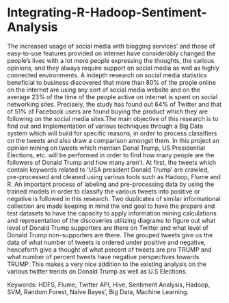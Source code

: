 # Integrating-R-Hadoop-Sentiment-Analysis
The increased usage of social media with blogging services’ and those of easy-to-use features provided on internet have considerably changed the people’s lives with a lot more people expressing the thoughts, the various opinions, and they always require support on social media as well as highly connected environments. A indepth research on social media statistics beneficial to business discovered that more than 80% of the prople online on the internet are using any sort of social media website and on the average 23% of the time of the people active on internet is spent on social networking sites. Precisely, the study has found out 64% of Twitter and that of 51% of Facebook users are found buying the product which they are following on the social media sites.The main objective of this research is to find out and implementation of various techniques through a Big Data system which will build for specific reasons, in order to process classifiers on the tweets and also draw a comparison amongst them. In this project an opinion mining on tweets which mention Donal Trump, US Presidential Elections, etc. will be performed in order to find how many people are the followers of Donald Trump and how many aren’t. At first, the tweets which contain keywords related to 'USA president Donald Trump’ are crawled, pre-processed and cleaned using various tools such as Hadoop, Flume and R. An important process of labeling and pre-processing data by using the trained models in order to classify the various tweets into positive or negative is followed in this research. Two duplicates of similar informational collection are made keeping in mind the end goal to have the prepare and test datasets to have the capacity to apply information mining calculations and representation of the discoveries utilizing diagrams to figure out what level of Donald Trump supporters are there on Twitter and what level of Donald Trump non-supporters are there. The grouped tweets give us the data of what number of tweets is ordered under positive and negative, henceforth give a thought of what percent of tweets are pro TRUMP and what number of percent tweets have negative perspectives towards TRUMP. This makes a very nice addition to the existing analysis on the various twitter trends on Donald Trump as well as U.S Elections. 

Keywords: HDFS, Flume, Twitter API, Hive, Sentiment Analysis, Hadoop, SVM, Random Forest, Naïve Bayes’, Big Data, Machine Learning.
